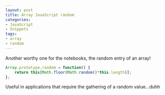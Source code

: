 ```yaml
---
layout: post
title: Array JavaScript random
categories:
- JavaScript
- Snippets
tags:
- array
- random
---
```

Another worthy one for the notebooks, the random entry of an array!

```js
Array.prototype.random = function() {
    return this[Math.floor(Math.random()*this.length)];
};
```

<!--more-->

Useful in applications that require the gathering of a random value...duhh
